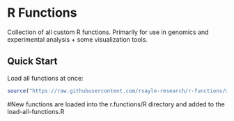 # R Functions

Collection of all custom R functions. Primarily for use in genomics and experimental analysis + some visualization tools. 

## Quick Start

Load all functions at once:
```r
source("https://raw.githubusercontent.com/rsayle-research/r-functions/main/R/load-all-functions.R") 
```
#New functions are loaded into the r.functions/R directory and added to the load-all-functions.R
